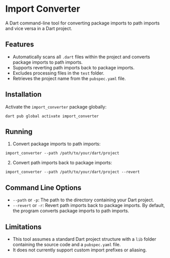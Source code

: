 # Import Converter

A Dart command-line tool for converting package imports to path imports and vice versa in a Dart project.

## Features

- Automatically scans all `.dart` files within the project and converts package imports to path imports.
- Supports reverting path imports back to package imports.
- Excludes processing files in the `test` folder.
- Retrieves the project name from the `pubspec.yaml` file.

## Installation
Activate the `import_converter` package globally:

```
dart pub global activate import_converter
```

## Running

1. Convert package imports to path imports:

```
import_converter --path /path/to/your/dart/project
```

2. Convert path imports back to package imports:

```
import_converter --path /path/to/your/dart/project --revert
```

## Command Line Options

- `--path` or `-p`: The path to the directory containing your Dart project.
- `--revert` or `-r`: Revert path imports back to package imports. By default, the program converts package imports to path imports.

## Limitations

- This tool assumes a standard Dart project structure with a `lib` folder containing the source code and a `pubspec.yaml` file.
- It does not currently support custom import prefixes or aliasing.